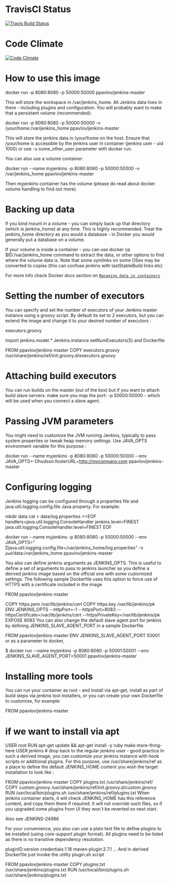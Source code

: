 # TravisCI Status 

[![Travis Build Status](https://travis-ci.org/pmpavlov/jenkins-master.svg?branch=master)](https://travis-ci.org/pmpavlov/jenkins-master)

# Code Climate 

[![Code Climate](https://codeclimate.com/github/pmpavlov/jenkins-master/badges/gpa.svg)](https://codeclimate.com/github/pmpavlov/jenkins-master)

# How to use this image

   docker run -p 8080:8080 -p 50000:50000 ppavlov/jenkins-master

This will store the workspace in /var/jenkins_home. All Jenkins data lives in
there - including plugins and configuration. You will probably want to make that
a persistent volume (recommended):

   docker run -p 8080:8080 -p 50000:50000 -v /your/home:/var/jenkins_home ppavlov/jenkins-master

This will store the jenkins data in /your/home on the host. Ensure that
/your/home is accessible by the jenkins user in container (jenkins user - uid
1000) or use -u some_other_user parameter with docker run.

You can also use a volume container:

   docker run --name myjenkins -p 8080:8080 -p 50000:50000 -v /var/jenkins_home ppavlov/jenkins-master

Then myjenkins container has the volume (please do read about docker volume
handling to find out more).

# Backing up data

If you bind mount in a volume - you can simply back up that directory (which is
jenkins_home) at any time.
This is highly recommended. Treat the jenkins_home directory as you would a
database - in Docker you would generally put a database on a volume.

If your volume is inside a container - you can use docker cp
$ID:/var/jenkins_home command to extract the data, or other options to find
where the volume data is. Note that some symlinks on some OSes may be converted
to copies (this can confuse jenkins with lastStableBuild links etc)

For more info check Docker docs section on [`Managing data in
containers`](https://docs.docker.com/engine/tutorials/dockervolumes/)

# Setting the number of executors

You can specify and set the number of executors of your Jenkins master instance
using a groovy script. By default its set to 2 executors, but you can extend the
image and change it to your desired number of executors :

executors.groovy

import jenkins.model.*
Jenkins.instance.setNumExecutors(5)
and Dockerfile

FROM ppavlov/jenkins-master
COPY executors.groovy /usr/share/jenkins/ref/init.groovy.d/executors.groovy

# Attaching build executors

You can run builds on the master (out of the box) but if you want to attach
build slave servers: make sure you map the port: -p 50000:50000 - which will be
used when you connect a slave agent.

# Passing JVM parameters

You might need to customize the JVM running Jenkins, typically to pass system
properties or tweak heap memory settings. Use JAVA_OPTS environment variable for
this purpose :

  docker run --name myjenkins -p 8080:8080 -p 50000:50000 --env JAVA_OPTS=-Dhudson.footerURL=http://mycompany.com ppavlov/jenkins-master

# Configuring logging

Jenkins logging can be configured through a properties file and
java.util.logging.config.file Java property. For example:

mkdir data
cat > data/log.properties <<EOF
handlers=java.util.logging.ConsoleHandler
jenkins.level=FINEST
java.util.logging.ConsoleHandler.level=FINEST
EOF

   docker run --name myjenkins -p 8080:8080 -p 50000:50000 --env JAVA_OPTS=" Djava.util.logging.config.file=/var/jenkins_home/log.properties" -v `pwd`/data:/var/jenkins_home ppavlov/jenkins-master
   
You also can define jenkins arguments as JENKINS_OPTS. This is useful to define
a set of arguments to pass to jenkins launcher as you define a derived jenkins
image based on the official one with some customized settings. The following
sample Dockerfile uses this option to force use of HTTPS with a certificate
included in the image

FROM ppavlov/jenkins-master

COPY https.pem /var/lib/jenkins/cert
COPY https.key /var/lib/jenkins/pk
ENV JENKINS_OPTS --httpPort=-1 --httpsPort=8083 --httpsCertificate=/var/lib/jenkins/cert --httpsPrivateKey=/var/lib/jenkins/pk
EXPOSE 8083
You can also change the default slave agent port for jenkins by defining JENKINS_SLAVE_AGENT_PORT in a sample Dockerfile.

FROM ppavlov/jenkins-master
ENV JENKINS_SLAVE_AGENT_PORT 50001
or as a parameter to docker,

$ docker run --name myjenkins -p 8080:8080 -p 50001:50001 --env JENKINS_SLAVE_AGENT_PORT=50001 ppavlov/jenkins-master

# Installing more tools

You can run your container as root - and install via apt-get, install as part of
build steps via jenkins tool installers, or you can create your own Dockerfile
to customise, for example:

FROM ppavlov/jenkins-master

# if we want to install via apt

USER root
RUN apt-get update && apt-get install -y ruby make more-thing-here
USER jenkins # drop back to the regular jenkins user - good practice
In such a derived image, you can customize your jenkins instance with hook
scripts or additional plugins. For this purpose, use /usr/share/jenkins/ref as a
place to define the default JENKINS_HOME content you wish the target
installation to look like :

FROM ppavlov/jenkins-master
COPY plugins.txt /usr/share/jenkins/ref/
COPY custom.groovy /usr/share/jenkins/ref/init.groovy.d/custom.groovy
RUN /usr/local/bin/plugins.sh /usr/share/jenkins/ref/plugins.txt
When jenkins container starts, it will check JENKINS_HOME has this reference
content, and copy them there if required. It will not override such files, so if
you upgraded some plugins from UI they won`t be reverted on next start.

Also see JENKINS-24986

For your convenience, you also can use a plain text file to define plugins to be
installed (using core-support plugin format). All plugins need to be listed as
there is no transitive dependency resolution.

pluginID:version
credentials:1.18
maven-plugin:2.7.1
...
And in derived Dockerfile just invoke the utility plugin.sh script

FROM ppavlov/jenkins-master
COPY plugins.txt /usr/share/jenkins/plugins.txt
RUN /usr/local/bin/plugins.sh /usr/share/jenkins/plugins.txt

